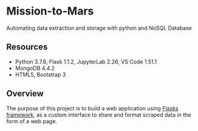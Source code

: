 # Mission-to-Mars
Automating data extraction and storage with python and NoSQL Database 

## Resources
- Python 3.7.6, Flask 1.1.2, JupyterLab 2.26, VS Code 1.51.1
- MongoDB 4.4.2
- HTML5, Bootstrap 3

## Overview 
The purpose of this project is to build a web application using [Flasks framework](https://flask.palletsprojects.com/), as a custom interface to share and format scraped data in the form of a web page. 



